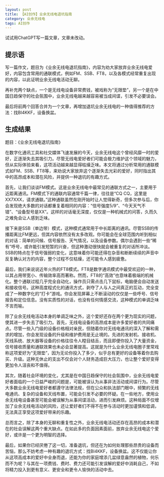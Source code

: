 ```yaml
---
layout: post
title: 【AI创作】业余无线电退坑指南
category: 业余无线电
tags: AI创作
---
```

试试用ChatGPT写一篇文章，文章未改动。

<!-- more -->

## 提示语

写一篇作文，题目为《业余无线电退坑指南》，内容为劝大家放弃业余无线电爱好，内容包含常用的通联模式，例如FM、SSB、FT8，以及各模式经常重复出现的内容，以此证明业余无线电活动无聊。

再补充两个缺点，一个是无线电设备非常费钱，被戏称为“无限垫”，另一个是在中国日趋保守的社会氛围中，业余无线电越来越容易被当成间谍，引发不必要误会。

最后将前两个回答合并为一个文章，再增加退坑业余无线电的一种值得推荐的方法：找BI4KKF，设备换盆。

## 生成结果

题目：《业余无线电退坑指南》

在数字化通讯工具和社交媒体飞速发展的今天，业余无线电这个曾经风靡一时的爱好，正逐渐失去其吸引力。尽管无线电爱好者们可能会极力维护这个领域的魅力，但从实际体验来看，这项活动越来越显得枯燥乏味。本文将通过分析常用的通联模式如FM、SSB、FT8等，来劝说大家放弃这个逐渐失去光彩的爱好，同时指出其中的高昂成本和潜在风险，并提供一种退坑的有趣方式。

首先，让我们谈谈FM模式。这是业余无线电中最常见的通联方式之一，主要用于近距离通讯。FM模式下的通联内容通常千篇一律，往往是“CQ CQ，这里是XX7XXX，请求通联。”这种通联虽然在刚开始时让人觉得新奇，但多次参与后，你会发现绝大多数的对话都重复着相同的内容：“信号强度5/9”、“今天天气不错”、“设备型号是XX”。这样的对话毫无深度，仅仅是一种机械式的问答，久而久之难免会让人感到乏味。

接下来是SSB（单边带）模式，这种模式通常用于中长距离的通讯。尽管SSB的传播距离比FM更远，但其内容依然没有太多改观。你可能会在全球范围内听到相似的对话：简单的问候、信号报告、天气情况，以及设备参数。偶尔会遇到一些“稀有”呼号，或许能引发短暂的兴奋，但这种激动很快就会被重复的对话所冲淡。SSB的特点在于信号强弱的变化，这意味着你可能还得在杂音和断断续续的声音中反复确认对方的内容，整个过程不仅枯燥，还可能令人感到疲惫。

最后，我们来说说近年火热的FT8模式。FT8是数字通讯模式中最受欢迎的一种，以其占用带宽小、传输效率高而著称。然而，FT8的“高效”也意味着极端的机械化。整个通联过程几乎完全自动化，操作员只需点击几下鼠标，电脑便会自动发送和接收信号。这种高度程式化的通讯方式，剥夺了人与人之间真正的互动，完全变成了一种数字化的“打卡”游戏。你会发现屏幕上不断滚动的仅仅是一些呼号、信号报告和定位信息。没有实质性的对话，也没有任何情感交流，这种模式的单调乏味不言而喻。

除了业余无线电活动本身的单调乏味之外，这个爱好还存在两个更为现实的问题，使其进一步失去了吸引力。首先，无线电设备的高昂成本是许多爱好者的共同痛点。尽管一些入门级的设备价格相对亲民，但随着你对无线电通讯的深入了解和需求的增加，你会发现设备的升级和维护费用是无止境的。先进的发射机、接收机、天线系统、放大器等设备的价格往往令人瞠目结舌，而且即便你投入了大量资金，信号接收质量和通联效果也未必会显著提高。这就是为什么业余无线电圈子里常戏称这项爱好为“无限垫”，因为无论你投入了多少，似乎总有更好的设备等着你去购买、升级。这种无休止的支出不仅会对个人财务造成巨大压力，也让整个爱好变得更加令人沮丧和不值得。

其次，随着社会环境的变化，尤其是在中国日趋保守的社会氛围中，业余无线电爱好者面临的一个日益严峻的问题是，可能被误认为从事非法活动或间谍行为。尽管大多数业余无线电爱好者都遵守法律法规，但在公众和执法部门眼中，频繁的无线电通讯、复杂的设备和天线布置，可能会引发不必要的怀疑。在一些地方，使用业余无线电设备甚至可能会被误解为从事间谍活动，进而引发麻烦。这种局面不仅增加了业余无线电活动的风险，还让爱好者们不得不在参与活动时更加谨慎和低调，无法真正享受这项爱好带来的乐趣。

总而言之，除了本身的无聊和重复性之外，业余无线电活动还存在高昂的成本和潜在的社会误解这两个重大缺点。在如此多的负面因素面前，放弃业余无线电这个爱好，或许是一个更为明智的选择。

最后，如果你已经厌倦了这一切，准备退坑，但还在为如何处理那些昂贵的设备而苦恼，那么不妨考虑一种有趣的退坑方式：找BI4KKF，设备换盆。这不仅能让你从这项高成本的爱好中全身而退，还能为你的家庭增添几盆绿意盎然的植物，何乐而不为呢？与其在一项费钱、费时、费力还可能引发误解的爱好中消耗自己，不如将精力投入到更有意义、更安全和更令人愉快的活动中去。
